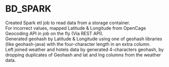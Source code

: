 # BD_SPARK
Created Spark etl job to read data from a storage container.  <br />
For incorrect values, mapped Latitude & Longitude from OpenCage Geocoding API in job on the fly (Via REST API). <br />
Generated geohash by Latitude & Longitude using one of geohash libraries (like geohash-java) with the four-character length in an extra column. <br />
Left joined weather and hotels data by generated 4-characters geohash, by dropping duplicates of Geohash and lat and lng columns from the weather data.
